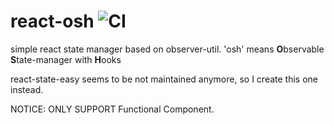 # react-osh ![CI](https://github.com/rainmanhhh/react-osh/workflows/CI/badge.svg)
simple react state manager based on observer-util. 'osh' means **O**bservable **S**tate-manager with **H**ooks

react-state-easy seems to be not maintained anymore, so I create this one instead. 

NOTICE: ONLY SUPPORT Functional Component.
